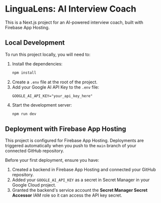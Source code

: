 # LinguaLens: AI Interview Coach

This is a Next.js project for an AI-powered interview coach, built with Firebase App Hosting.

## Local Development

To run this project locally, you will need to:

1.  Install the dependencies:
    ```bash
    npm install
    ```
2.  Create a `.env` file at the root of the project.
3.  Add your Google AI API Key to the `.env` file:
    ```
    GOOGLE_AI_API_KEY="your_api_key_here"
    ```
4.  Start the development server:
    ```bash
    npm run dev
    ```

## Deployment with Firebase App Hosting

This project is configured for Firebase App Hosting. Deployments are triggered automatically when you push to the `main` branch of your connected GitHub repository.

Before your first deployment, ensure you have:

1.  Created a backend in Firebase App Hosting and connected your GitHub repository.
2.  Added your `GOOGLE_AI_API_KEY` as a secret in Secret Manager in your Google Cloud project.
3.  Granted the backend's service account the **Secret Manager Secret Accessor** IAM role so it can access the API key secret.
